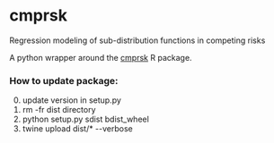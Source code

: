 # cmprsk
Regression modeling of sub-distribution functions in competing risks

A python wrapper around the [cmprsk](https://cran.r-project.org/web/packages/cmprsk/index.html) R package.

### How to update package:
0. update version in setup.py
1. rm -fr dist directory
2. python setup.py sdist bdist_wheel 
3. twine upload  dist/* --verbose
